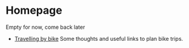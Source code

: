 # Homepage

Empty for now, come back later

- [Travelling by bike](./bike-travels.md) Some thoughts and useful links to plan bike trips.
